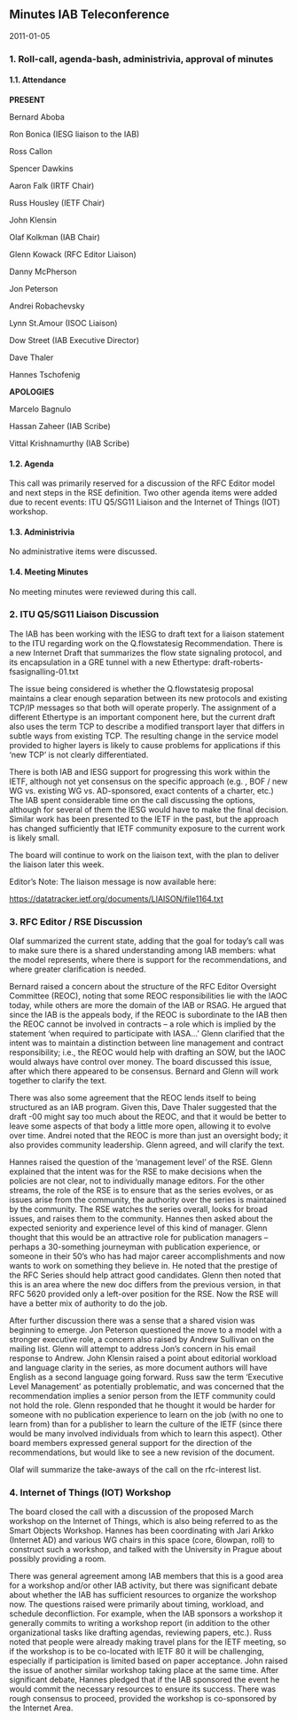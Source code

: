 
Minutes 
IAB Teleconference
---------------------------


2011-01-05


### 1. Roll-call, agenda-bash, administrivia, approval of minutes


#### 1.1. Attendance


**PRESENT**  

Bernard Aboba  

Ron Bonica (IESG liaison to the IAB)  

Ross Callon  

Spencer Dawkins  

Aaron Falk (IRTF Chair)  

Russ Housley (IETF Chair)  

John Klensin  

Olaf Kolkman (IAB Chair)  

Glenn Kowack (RFC Editor Liaison)  

Danny McPherson  

Jon Peterson  

Andrei Robachevsky  

Lynn St.Amour (ISOC Liaison)  

Dow Street (IAB Executive Director)  

Dave Thaler  

Hannes Tschofenig  

**APOLOGIES**  

Marcelo Bagnulo  

Hassan Zaheer (IAB Scribe)  

Vittal Krishnamurthy (IAB Scribe)


#### 1.2. Agenda


This call was primarily reserved for a discussion of the RFC Editor model and next steps in the RSE definition. Two other agenda items were added due to recent events: ITU Q5/SG11 Liaison and the Internet of Things (IOT) workshop.


#### 1.3. Administrivia


No administrative items were discussed.


#### 1.4. Meeting Minutes


No meeting minutes were reviewed during this call.


### 2. ITU Q5/SG11 Liaison Discussion


The IAB has been working with the IESG to draft text for a liaison statement to the ITU regarding work on the Q.flowstatesig Recommendation. There is a new Internet Draft that summarizes the flow state signaling protocol, and its encapsulation in a GRE tunnel with a new Ethertype: draft-roberts-fsasignalling-01.txt


The issue being considered is whether the Q.flowstatesig proposal maintains a clear enough separation between its new protocols and existing TCP/IP messages so that both will operate properly. The assignment of a different Ethertype is an important component here, but the current draft also uses the term TCP to describe a modified transport layer that differs in subtle ways from existing TCP. The resulting change in the service model provided to higher layers is likely to cause problems for applications if this ‘new TCP’ is not clearly differentiated.


There is both IAB and IESG support for progressing this work within the IETF, although not yet consensus on the specific approach (e.g. , BOF / new WG vs. existing WG vs. AD-sponsored, exact contents of a charter, etc.) The IAB spent considerable time on the call discussing the options, although for several of them the IESG would have to make the final decision. Similar work has been presented to the IETF in the past, but the approach has changed sufficiently that IETF community exposure to the current work is likely small.


The board will continue to work on the liaison text, with the plan to deliver the liaison later this week.


Editor’s Note: The liaison message is now available here:


<https://datatracker.ietf.org/documents/LIAISON/file1164.txt>


### 3. RFC Editor / RSE Discussion


Olaf summarized the current state, adding that the goal for today’s call was to make sure there is a shared understanding among IAB members: what the model represents, where there is support for the recommendations, and where greater clarification is needed.


Bernard raised a concern about the structure of the RFC Editor Oversight Committee (REOC), noting that some REOC responsibilities lie with the IAOC today, while others are more the domain of the IAB or RSAG. He argued that since the IAB is the appeals body, if the REOC is subordinate to the IAB then the REOC cannot be involved in contracts – a role which is implied by the statement ‘when required to participate with IASA…’ Glenn clarified that the intent was to maintain a distinction between line management and contract responsibility; i.e., the REOC would help with drafting an SOW, but the IAOC would always have control over money. The board discussed this issue, after which there appeared to be consensus. Bernard and Glenn will work together to clarify the text.


There was also some agreement that the REOC lends itself to being structured as an IAB program. Given this, Dave Thaler suggested that the draft -00 might say too much about the REOC, and that it would be better to leave some aspects of that body a little more open, allowing it to evolve over time. Andrei noted that the REOC is more than just an oversight body; it also provides community leadership. Glenn agreed, and will clarify the text.


Hannes raised the question of the ‘management level’ of the RSE. Glenn explained that the intent was for the RSE to make decisions when the policies are not clear, not to individually manage editors. For the other streams, the role of the RSE is to ensure that as the series evolves, or as issues arise from the community, the authority over the series is maintained by the community. The RSE watches the series overall, looks for broad issues, and raises them to the community. Hannes then asked about the expected seniority and experience level of this kind of manager. Glenn thought that this would be an attractive role for publication managers – perhaps a 30-something journeyman with publication experience, or someone in their 50’s who has had major career accomplishments and now wants to work on something they believe in. He noted that the prestige of the RFC Series should help attract good candidates. Glenn then noted that this is an area where the new doc differs from the previous version, in that RFC 5620 provided only a left-over position for the RSE. Now the RSE will have a better mix of authority to do the job.


After further discussion there was a sense that a shared vision was beginning to emerge. Jon Peterson questioned the move to a model with a stronger executive role, a concern also raised by Andrew Sullivan on the mailing list. Glenn will attempt to address Jon’s concern in his email response to Andrew. John Klensin raised a point about editorial workload and language clarity in the series, as more document authors will have English as a second language going forward. Russ saw the term ‘Executive Level Management’ as potentially problematic, and was concerned that the recommendation implies a senior person from the IETF community could not hold the role. Glenn responded that he thought it would be harder for someone with no publication experience to learn on the job (with no one to learn from) than for a publisher to learn the culture of the IETF (since there would be many involved individuals from which to learn this aspect). Other board members expressed general support for the direction of the recommendations, but would like to see a new revision of the document.


Olaf will summarize the take-aways of the call on the rfc-interest list.


### 4. Internet of Things (IOT) Workshop


The board closed the call with a discussion of the proposed March workshop on the Internet of Things, which is also being referred to as the Smart Objects Workshop. Hannes has been coordinating with Jari Arkko (Internet AD) and various WG chairs in this space (core, 6lowpan, roll) to construct such a workshop, and talked with the University in Prague about possibly providing a room.


There was general agreement among IAB members that this is a good area for a workshop and/or other IAB activity, but there was significant debate about whether the IAB has sufficient resources to organize the workshop now. The questions raised were primarily about timing, workload, and schedule deconfliction. For example, when the IAB sponsors a workshop it generally commits to writing a workshop report (in addition to the other organizational tasks like drafting agendas, reviewing papers, etc.). Russ noted that people were already making travel plans for the IETF meeting, so if the workshop is to be co-located with IETF 80 it will be challenging, especially if participation is limited based on paper acceptance. John raised the issue of another similar workshop taking place at the same time. After significant debate, Hannes pledged that if the IAB sponsored the event he would commit the necessary resources to ensure its success. There was rough consensus to proceed, provided the workshop is co-sponsored by the Internet Area.


